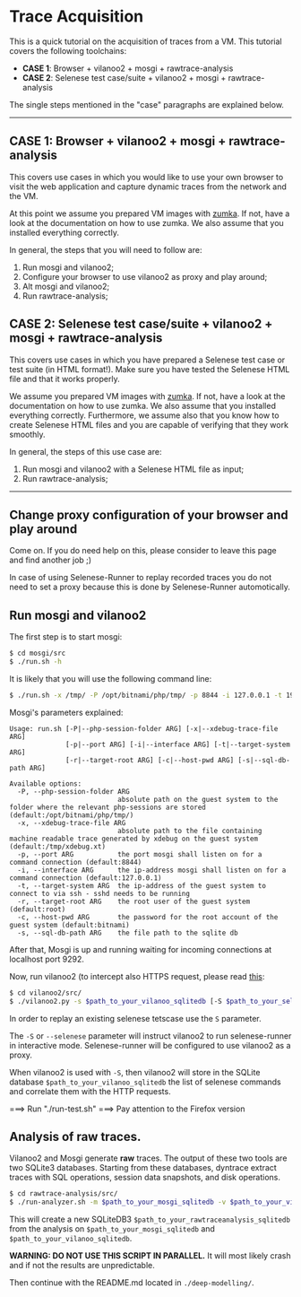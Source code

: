 # Trace Acquisition

This is a quick tutorial on the acquisition of traces from a VM. This tutorial
covers the following toolchains:

 * **CASE 1**: Browser + vilanoo2 + mosgi + rawtrace-analysis
 * **CASE 2**: Selenese test case/suite + vilanoo2 + mosgi + rawtrace-analysis

The single steps mentioned in the "case" paragraphs are explained below.

---

## CASE 1: Browser + vilanoo2 + mosgi + rawtrace-analysis

This covers use cases in which you would like to use your own browser to visit
the web application and capture dynamic traces from the network and the VM.

At this point we assume you prepared VM images with [zumka](zumka/README.md). 
If not, have a look at the documentation on how to use zumka. We also assume
that you installed everything correctly.

In general, the steps that you will need to follow are:

 1. Run mosgi and vilanoo2;
 2. Configure your browser to use vilanoo2 as proxy and play around;
 3. Alt mosgi and vilanoo2;
 4. Run rawtrace-analysis;

## CASE 2: Selenese test case/suite + vilanoo2 + mosgi + rawtrace-analysis

This covers use cases in which you have prepared a Selenese test case or test 
suite (in HTML format!). Make sure you have tested the Selenese HTML file and
that it works properly.

We assume you prepared VM images with [zumka](zumka/README.md). If not, have a 
look at the documentation on how to use zumka. We also assume that you installed 
everything correctly. Furthermore, we assume also that you know how to create
Selenese HTML files and you are capable of verifying that they work smoothly.

In general, the steps of this use case are:

 1. Run mosgi and vilanoo2 with a Selenese HTML file as input;
 2. Run rawtrace-analysis;

---

## Change proxy configuration of your browser and play around

Come on. If you do need help on this, please consider to leave this page and
find another job ;)

In case of using Selenese-Runner to replay recorded traces you do not need to set a proxy because this is done by Selenese-Runner automotically. 

## Run mosgi and vilanoo2

The first step is to start mosgi: 

```bash
$ cd mosgi/src
$ ./run.sh -h
```

It is likely that you will use the following command line:

```bash
$ ./run.sh -x /tmp/ -P /opt/bitnami/php/tmp/ -p 8844 -i 127.0.0.1 -t 192.168.56.101 -r root -c bitnami -s $path_to_your_mosgi_sqlitedb
```

Mosgi's parameters explained:
```
Usage: run.sh [-P|--php-session-folder ARG] [-x|--xdebug-trace-file ARG]
              [-p|--port ARG] [-i|--interface ARG] [-t|--target-system ARG]
              [-r|--target-root ARG] [-c|--host-pwd ARG] [-s|--sql-db-path ARG]

Available options:
  -P, --php-session-folder ARG
                           absolute path on the guest system to the folder where the relevant php-sessions are stored (default:/opt/bitnami/php/tmp/)
  -x, --xdebug-trace-file ARG
                           absolute path to the file containing machine readable trace generated by xdebug on the guest system (default:/tmp/xdebug.xt)
  -p, --port ARG           the port mosgi shall listen on for a command connection (default:8844)
  -i, --interface ARG      the ip-address mosgi shall listen on for a command connection (default:127.0.0.1)
  -t, --target-system ARG  the ip-address of the guest system to connect to via ssh - sshd needs to be running
  -r, --target-root ARG    the root user of the guest system (default:root)
  -c, --host-pwd ARG       the password for the root account of the guest system (default:bitnami)
  -s, --sql-db-path ARG    the file path to the sqlite db
```

After that, Mosgi is up and running waiting for incoming connections at 
localhost port 9292. 

Now, run vilanoo2 (to intercept also HTTPS request, please read 
[this](vilanoo2/src/README.md):

```bash
$ cd vilanoo2/src/
$ ./vilanoo2.py -s $path_to_your_vilanoo_sqlitedb [-S $path_to_your_selenese_testcase] -M $ip_of_mosgi_host (usually localhost) -P $port_mosgi_listening_on (usually 9292)
```

In order to replay an existing selenese tetscase use the `S` parameter.

The `-S` or `--selenese` parameter will instruct vilanoo2 to run selenese-runner
in interactive mode. Selenese-runner will be configured to use vilanoo2 as a proxy.

When vilanoo2 is used with `-S`, then vilanoo2 will store in the
SQLite database `$path_to_your_vilanoo_sqlitedb` the list of selenese commands 
and correlate them with the HTTP requests. 


===> Run "./run-test.sh"
===> Pay attention to the Firefox version

## Analysis of raw traces.

Vilanoo2 and Mosgi generate **raw** traces. The output of these two tools are 
two SQLite3 databases. Starting from these databases, dyntrace extract traces 
with SQL operations, session data snapshots, and disk operations.

```bash
$ cd rawtrace-analysis/src/
$ ./run-analyzer.sh -m $path_to_your_mosgi_sqlitedb -v $path_to_your_vilanoo_sqlitedb -d $path_to_your_rawtraceanalysis_sqlitedb -S ../../data/DBSchema.sql
```

This will create a new SQLiteDB3 `$path_to_your_rawtraceanalysis_sqlitedb` from 
the analysis on `$path_to_your_mosgi_sqlitedb` and `$path_to_your_vilanoo_sqlitedb`.


**WARNING: DO NOT USE THIS SCRIPT IN PARALLEL.**
It will most likely crash and if not the results are unpredictable.

Then continue with the README.md located in `./deep-modelling/`.
